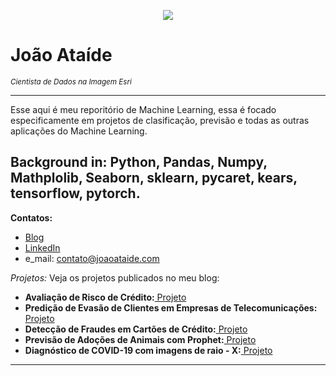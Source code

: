 
<p align="center">
  <img src="Prancheta 4-100.jpg" >
</p>

# João Ataíde
<sub>*Cientista de Dados na Imagem Esri*</sub>

---

Esse aqui é meu reporitório de Machine Learning, essa é focado especificamente em projetos de clasificação, previsão e todas as outras aplicações do Machine Learning. 

**Background in:** Python, Pandas, Numpy, Mathplolib, Seaborn, sklearn, pycaret, kears, tensorflow, pytorch.
---

**Contatos:**
* [Blog](https://www.joaoataide.com)
* [LinkedIn](https://www.linkedin.com/in/joaoataidee/)
* e_mail: contato@joaoataide.com

*Projetos:*
Veja os projetos publicados no meu blog:
* **Avaliação de Risco de Crédito:**[ Projeto](https://www.joaoataide.com/post/avalia%C3%A7%C3%A3o-de-risco-de-cr%C3%A9dito)
* **Predição de Evasão de Clientes em Empresas de Telecomunicações:**[ Projeto](https://www.joaoataide.com/post/predi%C3%A7%C3%A3o-de-evas%C3%A3o-de-clientes-em-empresas-de-telecomunica%C3%A7%C3%B5es)
* **Detecção de Fraudes em Cartões de Crédito:**[ Projeto](https://www.joaoataide.com/post/detec%C3%A7%C3%A3o-de-fraudes-em-cart%C3%B5es-de-cr%C3%A9dito)
* **Previsão de Adoções de Animais com Prophet:**[ Projeto](https://www.joaoataide.com/post/previs%C3%A3o-de-s%C3%A9ries-temporais-com-o-prophet)
* **Diagnóstico de COVID-19 com imagens de raio - X:**[ Projeto](https://www.joaoataide.com/post/diagn%C3%B3stico-de-covid-19-com-imagens-de-raio-x)
---




